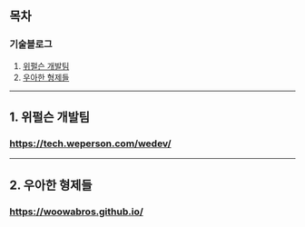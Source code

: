 
## 목차 
### 기술블로그
1. [위펄슨 개발팀](#1.-위펄슨-개발팀)
2. [우아한 형제들](#2.-우아한-형제들)
---

## 1. 위펄슨 개발팀   
### https://tech.weperson.com/wedev/   

---

## 2. 우아한 형제들
### https://woowabros.github.io/   